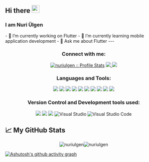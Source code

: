<!-- welcome message -->  
<h2>Hi there <img src="https://media.giphy.com/media/hvRJCLFzcasrR4ia7z/giphy.gif" width="25px"></h2>

<h3>I am Nuri Ülgen </h3>  
- 🔭 I’m currently working on Flutter
- 🌱 I’m currently learning mobile application development
- 💬 Ask me about Flutter
---
  
<h3 align=center>Connect with me:</h3>
<p align="center">
 <p align="center" dir="auto">
<a target="_blank" rel="noopener noreferrer" href="https://camo.githubusercontent.com/a108fa14f425c183fdb1a4a2ca347e3e1db31ae4d58c0dae52213494737abddf/68747470733a2f2f6b6f6d617265762e636f6d2f67687076632f3f757365726e616d653d61746963696164656d26636f6c6f723d677265656e"><img src="https://komarev.com/ghpvc/?username=nuriulgen&label=Profile%20views&color=0e75b6&style=flat" alt="nuriulgen :: Profile Stats" data-canonical-src="https://komarev.com/ghpvc/?username=aticiadem&amp;color=green" style="max-width: 100%;"></a>


<a href="https://www.linkedin.com/in/nuri-ülgen" rel="nofollow">
    <img src="https://camo.githubusercontent.com/a21dd661508f600d545c254d21aa4e2a6f003362edeee147dd8ac14d76ade072/68747470733a2f2f696d672e736869656c64732e696f2f62616467652f4c696e6b6564696e2d3030373742353f7374796c653d666f722d7468652d6261646765266c6f676f3d6c696e6b6564696e266c6f676f436f6c6f723d7768697465" data-canonical-src="https://img.shields.io/badge/Linkedin-0077B5?style=for-the-badge&amp;logo=linkedin&amp;logoColor=white" style="max-width: 100%;">
  </a>

<a href="mailto:nuriulgen04400@gmail.com">
    <img src="https://camo.githubusercontent.com/571384769c09e0c66b45e39b5be70f68f552db3e2b2311bc2064f0d4a9f5983b/68747470733a2f2f696d672e736869656c64732e696f2f62616467652f476d61696c2d4431343833363f7374796c653d666f722d7468652d6261646765266c6f676f3d676d61696c266c6f676f436f6c6f723d7768697465" data-canonical-src="https://img.shields.io/badge/Gmail-D14836?style=for-the-badge&amp;logo=gmail&amp;logoColor=white" style="max-width: 100%;">
  </a>


<h3 align="center">Languages and Tools:</h3>
<p align="center">
 <img src="https://img.shields.io/badge/C-00599C?style=for-the-badge&logo=c&logoColor=white&style=plastic" />
 <img src="https://img.shields.io/badge/Dart-0175C2?style=for-the-badge&logo=Dart&logoColor=61DAFB&style=plastic" />
 <img src="https://img.shields.io/badge/Flutter-02569B?style=for-the-badge&logo=flutter&logoColor=61DAFB&style=plastic" />
 <img src="https://img.shields.io/badge/Java-ED8B00?style=for-the-badge&logo=java&logoColor=white&style=plastic" />
 <img src="https://img.shields.io/badge/Firebase-FFCA28?style=for-the-badge&logo=Firebase&logoColor=white&style=plastic" />
 <img src="https://img.shields.io/badge/MySQL-00000F?style=for-the-badge&logo=mysql&logoColor=white&style=plastic" />
 <img src="https://img.shields.io/badge/SQLite-003B57?style=for-the-badge&logo=SQlite&logoColor=white&style=plastic" />
 <img src="https://img.shields.io/badge/Hive-FDEE21?style=for-the-badge&logo=Hive&logoColor=white&style=plastic" />
 <img src="https://img.shields.io/badge/Selenium-43B02A?style=for-the-badge&logo=Selenium&logoColor=white&style=plastic" />
 <img src="https://img.shields.io/badge/Adobe Xd-FF61F6?style=for-the-badge&logo=AdobeXd&logoColor=white&style=plastic" />

</p>


<h3 align="center">Version Control and Development tools used:</h3>
<p align="center">
  <img src="https://img.shields.io/badge/Git-F05032?style=for-the-badge&logo=Git&logoColor=white&style=plastic" />
  <img src="https://img.shields.io/badge/Git-Hub-0175C2?style=for-the-badge&logo=Github&logoColor=61DAFB&style=plastic" />
  <img src="https://img.shields.io/badge/AndroidStudio-3DDC84?style=for-the-badge&logo=android+studio&logoColor=white&style=plastic" />
  <img alt="Visual Studio" src="https://img.shields.io/badge/Visual Studio-5C2D91?logo=visual+studio&logoColor=white&style=flat" />
  <img alt="Visual Studio Code" src="https://img.shields.io/badge/Visual Studio Code-007ACC?logo=visual+studio+code&logoColor=white&style=flat" />

</p>

## &#x1f4c8; My GitHub Stats

<p align="center">
  <img  src="https://github-readme-stats.vercel.app/api/top-langs?username=nuriulgen&show_icons=true&theme=tokyonight&locale=en&layout=compact" alt="nuriulgen" /><img src="https://github-readme-stats.vercel.app/api?username=nuriulgen&show_icons=true&theme=tokyonight&hide=prs,stars" alt="nuriulgen" />

[![Ashutosh's github activity graph](https://activity-graph.herokuapp.com/graph?username=nuriulgen&theme=react-dark)](https://github.com/nuriulgen/github-readme-activity-graph)

<br />
